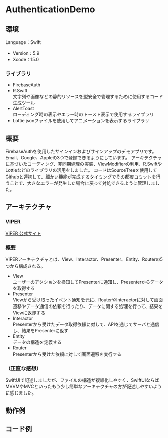 # AuthenticationDemo
## 環境
Language：Swift
- Version：5.9
- Xcode：15.0
### ライブラリ
- FirebaseAuth
- R.Swift  
文字列や画像などの静的リソースを型安全で管理するために使用するコード生成ツール
- AlertToast  
ローディング時の表示やエラー時のトースト表示で使用するライブラリ
- Lottie
jsonファイルを使用してアニメーションを表示するライブラリ
## 概要
FirebaseAuthを使用したサインインおよびサインアップのデモアプリです。Email、Google、Appleの3つで登録できるようにしています。
アーキテクチャに基づいたコーディング、非同期処理の実装、ViewModifierの利用、R.SwiftやLottieなどのライブラリの活用をしました。
コードはSourceTreeを使用してGithubと連携して、細かい機能が完成するタイミングでその都度コミットを行うことで、大きなエラーが発生した場合に戻って対処できるように管理しました。
## アーキテクチャ
### VIPER
[VIPER 公式サイト](https://cheesecakelabs.com/blog/ios-project-architecture-using-viper/)
### 概要
VIPERアーキテクチャとは、View、Interactor、Presenter、Entity、Routerの5つから構成される。
- View  
ユーザーのアクションを検知してPresenterに通知し、Presenterからデータを取得する
- Presenter  
Viewから受け取ったイベント通知を元に、RouterやInteractorに対して画面遷移やデータ通信の依頼を行ったり、データに関する処理を行って、結果をViewに返却する
- Interactor  
Presenterから受けたデータ取得依頼に対して、APIを通じてサーバと通信し、結果をPresenterに返す
- Entity  
データの構造を定義する
- Router  
Presenterから受けた依頼に対して画面遷移を実行する
### （正直な感想）
SwiftUIで記述しましたが、ファイルの構造が複雑化しやすく、SwiftUIならばMVVMやMVCといったもう少し簡単なアーキテクチャの方が記述しやすいように感じました。
## 動作例

## コード例
